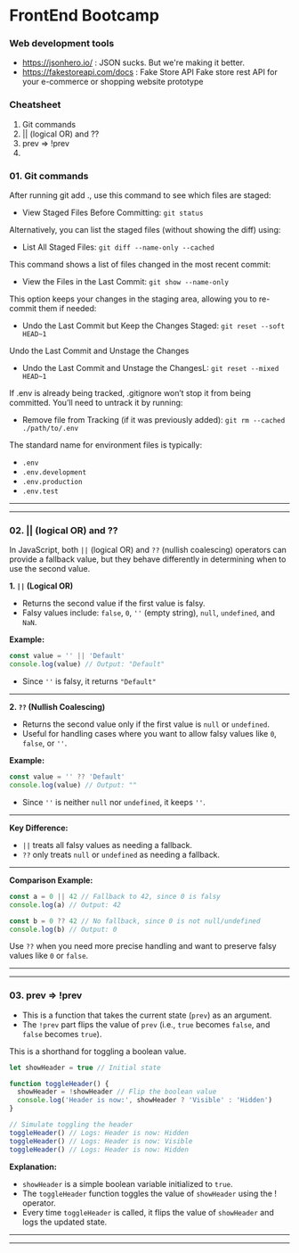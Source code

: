 # FrontEnd Bootcamp

### Web development tools

- https://jsonhero.io/ : JSON sucks. But we're making it better.
- https://fakestoreapi.com/docs : Fake Store API Fake store rest API for your e-commerce or shopping website prototype

### Cheatsheet

1.  Git commands
2.  || (logical OR) and ??
3.  prev => !prev
4.

### 01. Git commands

After running git add ., use this command to see which files are staged:

- View Staged Files Before Committing: `git status`

Alternatively, you can list the staged files (without showing the diff) using:

- List All Staged Files: `git diff --name-only --cached`

This command shows a list of files changed in the most recent commit:

- View the Files in the Last Commit: `git show --name-only`

This option keeps your changes in the staging area, allowing you to re-commit them if needed:

- Undo the Last Commit but Keep the Changes Staged: `git reset --soft HEAD~1`

Undo the Last Commit and Unstage the Changes

- Undo the Last Commit and Unstage the ChangesL: `git reset --mixed HEAD~1`

If .env is already being tracked, .gitignore won’t stop it from being committed. You’ll need to untrack it by running:

- Remove file from Tracking (if it was previously added): `git rm --cached ./path/to/.env`

The standard name for environment files is typically:

- `.env`
- `.env.development`
- `.env.production`
- `.env.test`

---

---

### 02. || (logical OR) and ??

In JavaScript, both `||` (logical OR) and `??` (nullish coalescing) operators can provide a fallback value, but they behave differently in determining when to use the second value.

**1. `||` (Logical OR)**

- Returns the second value if the first value is falsy.
- Falsy values include: `false`, `0`, `''` (empty string), `null`, `undefined`, and `NaN`.

**Example:**

```javascript
const value = '' || 'Default'
console.log(value) // Output: "Default"
```

- Since `''` is falsy, it returns `"Default"`

---

**2. `??` (Nullish Coalescing)**

- Returns the second value only if the first value is `null` or `undefined`.
- Useful for handling cases where you want to allow falsy values like `0`, `false`, or `''`.

**Example:**

```javascript
const value = '' ?? 'Default'
console.log(value) // Output: ""
```

- Since `''` is neither `null` nor `undefined`, it keeps `''`.

---

**Key Difference:**

- `||` treats all falsy values as needing a fallback.
- `??` only treats `null` or `undefined` as needing a fallback.

---

**Comparison Example:**

```javascript
const a = 0 || 42 // Fallback to 42, since 0 is falsy
console.log(a) // Output: 42

const b = 0 ?? 42 // No fallback, since 0 is not null/undefined
console.log(b) // Output: 0
```

Use `??` when you need more precise handling and want to preserve falsy values like `0` or `false`.

---

---

### 03. prev => !prev

- This is a function that takes the current state (`prev`) as an argument.
- The `!prev` part flips the value of `prev` (i.e., `true` becomes `false`, and `false` becomes `true`).

This is a shorthand for toggling a boolean value.

```javascript
let showHeader = true // Initial state

function toggleHeader() {
  showHeader = !showHeader // Flip the boolean value
  console.log('Header is now:', showHeader ? 'Visible' : 'Hidden')
}

// Simulate toggling the header
toggleHeader() // Logs: Header is now: Hidden
toggleHeader() // Logs: Header is now: Visible
toggleHeader() // Logs: Header is now: Hidden
```

**Explanation:**

- `showHeader` is a simple boolean variable initialized to `true`.
- The `toggleHeader` function toggles the value of `showHeader` using the ! operator.
- Every time `toggleHeader` is called, it flips the value of `showHeader` and logs the updated state.

---

---

